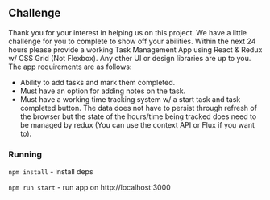 ## Challenge

Thank you for your interest in helping us on this project. We have a little challenge for you to complete to show off your abilities. Within the next 24 hours please provide a working Task Management App using React & Redux w/ CSS Grid (Not Flexbox). Any other UI or design libraries are up to you. The app requirements are as follows:

- Ability to add tasks and mark them completed.
- Must have an option for adding notes on the task.
- Must have a working time tracking system w/ a start task and task completed button. The data does not have to persist through refresh of the browser but the state of the hours/time being tracked does need to be managed by redux (You can use the context API or Flux if you want to).

### Running

`npm install` - install deps

`npm run start` - run app on http://localhost:3000
